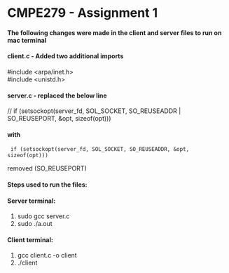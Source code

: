 # CMPE279 - Assignment 1


#### The following changes were made in the client and server files to run on mac terminal

#### client.c - Added two additional imports
#include <arpa/inet.h><br>
#include <unistd.h>

#### server.c - replaced the below line
   // if (setsockopt(server_fd, SOL_SOCKET, SO_REUSEADDR | SO_REUSEPORT, &opt, sizeof(opt)))
   
 #### with
     if (setsockopt(server_fd, SOL_SOCKET, SO_REUSEADDR, &opt, sizeof(opt)))
removed (SO_REUSEPORT)

#### Steps used to run the files:

#### Server terminal: 
1) sudo gcc server.c
2) sudo ./a.out

#### Client terminal: 
1) gcc client.c -o client
2) ./client
